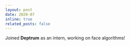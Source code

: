 ```yaml
---
layout: post
date: 2020-07
inline: true
related_posts: false
---
```


Joined **Deptrum** as an intern, working on face algorithms!
